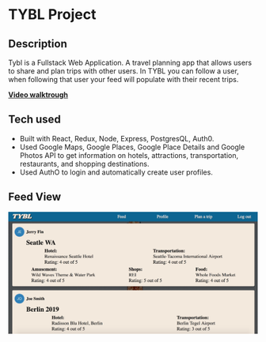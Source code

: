 <h1>TYBL Project</h1>

<h2>Description</h2>
<p>Tybl is a Fullstack Web Application. A travel planning app that allows users to share and plan trips with other users. In TYBL you can follow a user, when following that user your feed will populate with their recent trips.</p>

<a href="https://www.youtube.com/watch?v=1pkumOKu8VY&t=4s">**Video walktrough**</a>

<h2>Tech used</h2>
<ul>
    <li>Built with React, Redux, Node, Express, PostgresQL, Auth0.</li>
    <li>Used Google Maps, Google Places, Google Place Details and Google Photos API to get information on hotels, attractions, transportation, restaurants, and shopping destinations.</li>
    <li>Used AuthO to login and automatically create user profiles.</li>
</ul>

<h2>Feed View</h2>

<img src="./readmeImages/feedImg.png">